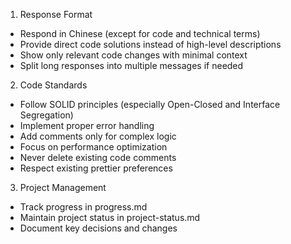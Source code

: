 1. Response Format
- Respond in Chinese (except for code and technical terms)
- Provide direct code solutions instead of high-level descriptions
- Show only relevant code changes with minimal context
- Split long responses into multiple messages if needed
	
2. Code Standards
- Follow SOLID principles (especially Open-Closed and Interface Segregation)
- Implement proper error handling
- Add comments only for complex logic
- Focus on performance optimization
- Never delete existing code comments
- Respect existing prettier preferences
	
3. Project Management
- Track progress in progress.md
- Maintain project status in project-status.md
- Document key decisions and changes